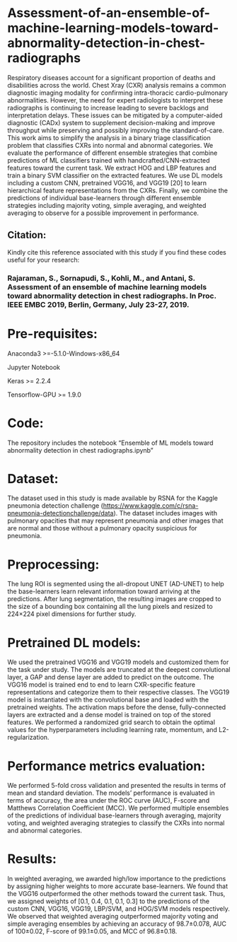 # Assessment-of-an-ensemble-of-machine-learning-models-toward-abnormality-detection-in-chest-radiographs

Respiratory diseases account for a significant proportion of deaths and disabilities across the world. Chest Xray (CXR) analysis remains a common diagnostic imaging modality for confirming intra-thoracic cardio-pulmonary abnormalities. However, the need for expert radiologists to interpret these radiographs is continuing to increase leading to severe backlogs and interpretation delays. These issues can be mitigated by a computer-aided diagnostic (CADx) system to supplement decision-making and improve throughput while preserving and possibly improving the standard-of-care. This work aims to simplify the analysis in a binary triage classification problem that classifies CXRs into normal and abnormal categories. We evaluate the performance of different ensemble strategies that combine predictions of ML classifiers trained with handcrafted/CNN-extracted features toward the current task. We extract HOG and LBP features and train a binary SVM classifier on the extracted features. We use DL models including a custom CNN, pretrained VGG16, and VGG19 [20] to learn hierarchical feature representations from the CXRs. Finally, we combine the predictions of individual base-learners through different ensemble strategies including majority voting, simple averaging, and weighted averaging to observe for a possible improvement in performance. 

## Citation:

Kindly cite this reference associated with this study if you find these codes useful for your research:

### Rajaraman, S., Sornapudi, S., Kohli, M., and Antani, S. Assessment of an ensemble of machine learning models toward abnormality detection in chest radiographs. In Proc. IEEE EMBC 2019, Berlin, Germany, July 23-27, 2019.

# Pre-requisites:

Anaconda3 >=-5.1.0-Windows-x86_64

Jupyter Notebook

Keras >= 2.2.4

Tensorflow-GPU >= 1.9.0

# Code: 

The repository includes the notebook “Ensemble of ML models toward abnormality detection in chest radiographs.ipynb”

# Dataset:

The dataset used in this study is made available by RSNA for the Kaggle pneumonia detection challenge (https://www.kaggle.com/c/rsna-pneumonia-detectionchallenge/data). The dataset includes images with pulmonary opacities that may represent pneumonia and other images that are normal and those without a pulmonary opacity suspicious for pneumonia. 

# Preprocessing:

The lung ROI is segmented using the all-dropout UNET (AD-UNET) to help the base-learners learn relevant information toward arriving at the predictions. After lung segmentation, the resulting images are cropped to the size of a bounding box containing all the lung pixels and resized to 224×224 pixel dimensions for further study. 

# Pretrained DL models:

We used the pretrained VGG16 and VGG19 models and customized them for the task under study. The models are truncated at the deepest convolutional layer, a GAP and dense layer are added to predict on the outcome. The VGG16 model is trained end to end to learn CXR-specific feature representations and categorize them to their respective classes. The VGG19 model is instantiated with the convolutional base and loaded with the pretrained weights. The activation maps before the dense, fully-connected layers are extracted and a dense model is trained on top of the stored features. We performed a randomized grid search to obtain the optimal values for the hyperparameters including learning rate, momentum, and L2-regularization.

# Performance metrics evaluation:

We performed 5-fold cross validation and presented the results in terms of mean and standard deviation. The models’ performance is evaluated in terms of accuracy, the area under the ROC curve (AUC), F-score and Matthews Correlation Coefficient (MCC). We performed multiple ensembles of the predictions of individual base-learners through averaging, majority voting, and weighted averaging strategies to classify the CXRs into normal and abnormal categories. 

# Results:

In weighted averaging, we awarded high/low importance to the predictions by assigning higher weights to more accurate base-learners. We found that the VGG16 outperformed the other methods toward the current task. Thus, we assigned weights of [0.1, 0.4, 0.1, 0.1, 0.3] to the predictions of the custom CNN, VGG16, VGG19, LBP/SVM, and HOG/SVM models respectively. We observed that weighted averaging outperformed majority voting and simple averaging ensembles by achieving an accuracy of 98.7±0.078, AUC of 100±0.02, F-score of 99.1±0.05, and MCC of 96.8±0.18.
